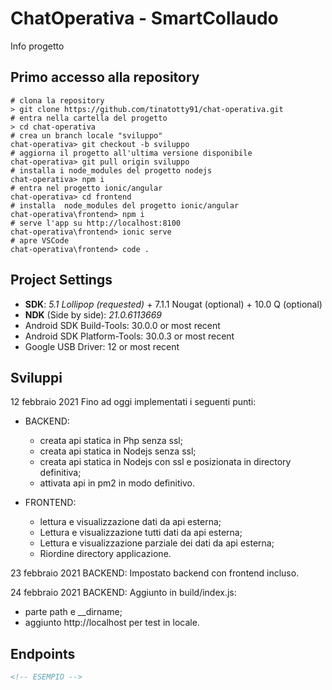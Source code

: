 # ChatOperativa - SmartCollaudo

Info progetto

## Primo accesso alla repository

```properties
# clona la repository
> git clone https://github.com/tinatotty91/chat-operativa.git
# entra nella cartella del progetto
> cd chat-operativa
# crea un branch locale "sviluppo"
chat-operativa> git checkout -b sviluppo
# aggiorna il progetto all'ultima versione disponibile
chat-operativa> git pull origin sviluppo
# installa i node_modules del progetto nodejs
chat-operativa> npm i
# entra nel progetto ionic/angular
chat-operativa> cd frontend
# installa  node_modules del progetto ionic/angular
chat-operativa\frontend> npm i
# serve l'app su http://localhost:8100
chat-operativa\frontend> ionic serve
# apre VSCode
chat-operativa\frontend> code .
```

## Project Settings

- **SDK**: *5.1 Lollipop (requested)* + 7.1.1 Nougat (optional) + 10.0 Q (optional)
- **NDK** (Side by side): *21.0.6113669*
- Android SDK Build-Tools: 30.0.0 or most recent
- Android SDK Platform-Tools: 30.0.3 or most recent
- Google USB Driver: 12 or most recent

## Sviluppi
12 febbraio 2021
Fino ad oggi implementati i seguenti punti:
- BACKEND: 
     * creata api statica in Php senza ssl;
     * creata api statica in Nodejs senza ssl;
     * creata api statica in Nodejs con ssl e posizionata in directory definitiva;
     * attivata api in pm2 in modo definitivo.
  
- FRONTEND: 
    * lettura e visualizzazione dati da api esterna;
    * Lettura e visualizzazione tutti dati da api esterna;
    * Lettura e visualizzazione parziale dei dati da api esterna;
    * Riordine directory applicazione.
    
23 febbraio 2021
BACKEND:
Impostato backend con frontend incluso.

24 febbraio 2021
BACKEND: 
Aggiunto in build/index.js: 
- parte path e __dirname;
- aggiunto http://localhost per test in locale.


## Endpoints

```xml
<!-- ESEMPIO -->
```
